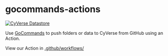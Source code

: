 # gocommands-actions

[![CyVerse Datastore](https://github.com/tyson-swetnam/gocommands-actions/actions/workflows/cyverse-datastore.yml/badge.svg)](https://github.com/tyson-swetnam/gocommands-actions/actions/workflows/cyverse-datastore.yml)

Use [GoCommands](https://learning.cyverse.org/ds/gocommands/) to push folders or data to CyVerse from GitHub using an Action.

View our Action in [.github/workflows/](.github/workflows)

